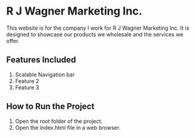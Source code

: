 # R J Wagner Marketing Inc.
This website is for the company I work for R J Wagner Marketing Inc. It is designed to showcase our products we wholesale and the services we offer.

## Features Included
1. Scalable Navigation bar
2. Feature 2
3. Feature 3

## How to Run the Project
1. Open the root folder of the project.
2. Open the index.html file in a web browser.
